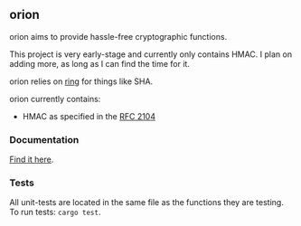 ## orion
orion aims to provide hassle-free cryptographic functions.

This project is very early-stage and currently only contains HMAC. I plan on adding
more, as long as I can find the time for it.

orion relies on [ring](https://github.com/briansmith/ring) for things like SHA.

orion currently contains:
* HMAC as specified in the [RFC 2104](https://tools.ietf.org/html/rfc2104)

### Documentation
[Find it here]().

### Tests
All unit-tests are located in the same file as the functions they are testing.
To run tests: `cargo test`.
